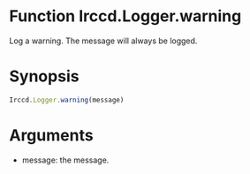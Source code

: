 # Function Irccd.Logger.warning

Log a warning. The message will always be logged.

# Synopsis

```javascript
Irccd.Logger.warning(message)
```

# Arguments

- message: the message.
